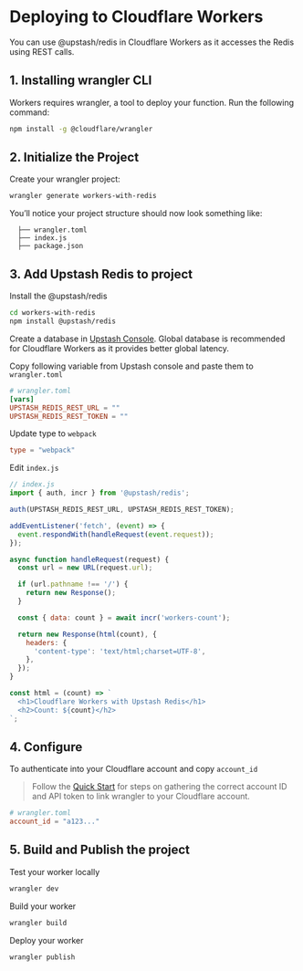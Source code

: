 # Deploying to Cloudflare Workers

You can use @upstash/redis in Cloudflare Workers as it accesses the Redis using REST calls.

## 1. Installing wrangler CLI

Workers requires wrangler, a tool to deploy your function. Run the
following command:

```bash
npm install -g @cloudflare/wrangler
```

## 2. Initialize the Project

Create your wrangler project:

```bash
wrangler generate workers-with-redis
```

You’ll notice your project structure should now look something like:

```
  ├── wrangler.toml
  ├── index.js
  ├── package.json
```

## 3. Add Upstash Redis to project

Install the @upstash/redis

```bash
cd workers-with-redis
npm install @upstash/redis
```

Create a database in [Upstash Console](https://console.upstash.com/). Global database is recommended for Cloudflare Workers as it provides better global latency.

Copy following variable from Upstash console and paste them to `wrangler.toml`

```toml
# wrangler.toml
[vars]
UPSTASH_REDIS_REST_URL = ""
UPSTASH_REDIS_REST_TOKEN = ""
```

Update type to `webpack`

```toml
type = "webpack"
```

Edit `index.js`

```js
// index.js
import { auth, incr } from '@upstash/redis';

auth(UPSTASH_REDIS_REST_URL, UPSTASH_REDIS_REST_TOKEN);

addEventListener('fetch', (event) => {
  event.respondWith(handleRequest(event.request));
});

async function handleRequest(request) {
  const url = new URL(request.url);

  if (url.pathname !== '/') {
    return new Response();
  }

  const { data: count } = await incr('workers-count');

  return new Response(html(count), {
    headers: {
      'content-type': 'text/html;charset=UTF-8',
    },
  });
}

const html = (count) => `
  <h1>Cloudflare Workers with Upstash Redis</h1>
  <h2>Count: ${count}</h2>
`;
```

## 4. Configure

To authenticate into your Cloudflare account and copy `account_id`

> Follow the [Quick Start](https://developers.cloudflare.com/workers/get-started/guide#configure) for steps on gathering the correct account ID and API token to link wrangler to your Cloudflare account.

```toml
# wrangler.toml
account_id = "a123..."
```

## 5. Build and Publish the project

Test your worker locally

```bash
wrangler dev
```

Build your worker

```bash
wrangler build
```

Deploy your worker

```bash
wrangler publish
```
